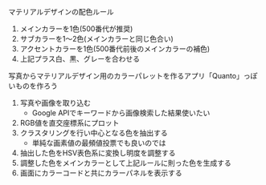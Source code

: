マテリアルデザインの配色ルール

1. メインカラーを1色(500番代が推奨)
2. サブカラーを1〜2色(メインカラーと同じ色合い)
3. アクセントカラーを1色(500番代前後のメインカラーの補色)
4. 上記プラス白、黒、グレーを合わせる



写真からマテリアルデザイン用のカラーパレットを作るアプリ「Quanto」っぽいものを作ろう

1. 写真や画像を取り込む
   - Google APIでキーワードから画像検索した結果使いたい
2. RGB値を直交座標系にプロット
3. クラスタリングを行い中心となる色を抽出する
   - 単純な画素値の最頻値投票でも良いのでは
4. 抽出した色をHSV表色系に変換し明度を調整する
5. 調整した色をメインカラーとして上記ルールに則った色を生成する
6. 画面にカラーコードと共にカラーパネルを表示する

